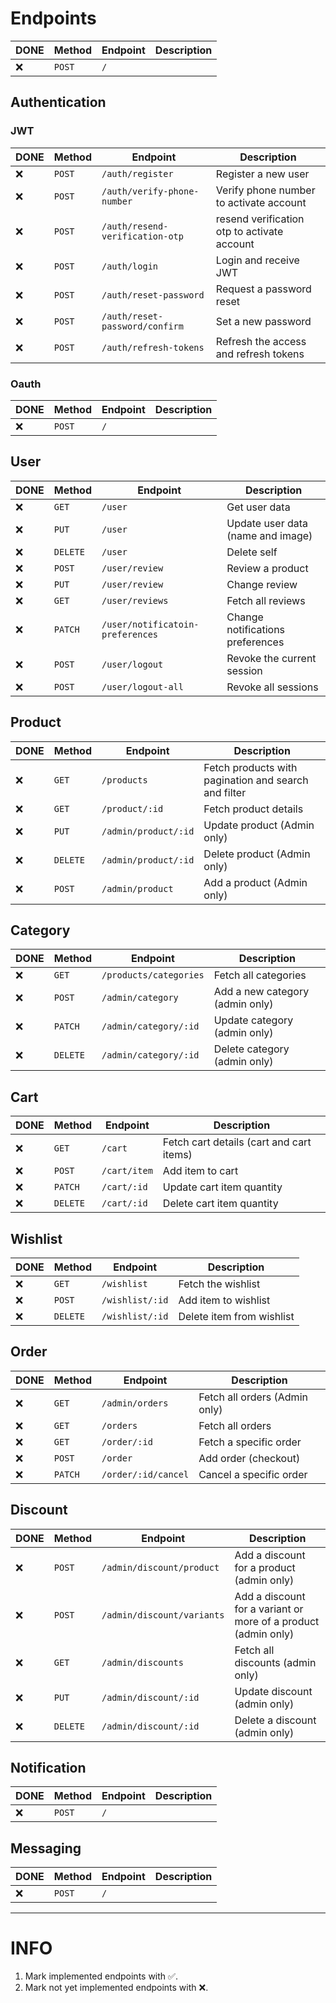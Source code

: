 # Endpoints

| DONE | Method | Endpoint | Description |
| ---- | ------ | -------- | ----------- |
| ❌   | `POST` | `/`      |             |

## Authentication

### JWT

| DONE | Method | Endpoint                        | Description                                 |
| ---- | ------ | ------------------------------- | ------------------------------------------- |
| ❌   | `POST` | `/auth/register`                | Register a new user                         |
| ❌   | `POST` | `/auth/verify-phone-number`     | Verify phone number to activate account     |
| ❌   | `POST` | `/auth/resend-verification-otp` | resend verification otp to activate account |
| ❌   | `POST` | `/auth/login`                   | Login and receive JWT                       |
| ❌   | `POST` | `/auth/reset-password`          | Request a password reset                    |
| ❌   | `POST` | `/auth/reset-password/confirm`  | Set a new password                          |
| ❌   | `POST` | `/auth/refresh-tokens`          | Refresh the access and refresh tokens       |

### Oauth

| DONE | Method | Endpoint | Description |
| ---- | ------ | -------- | ----------- |
| ❌   | `POST` | `/`      |             |

## User

| DONE | Method   | Endpoint                         | Description                       |
| ---- | -------- | -------------------------------- | --------------------------------- |
| ❌   | `GET`    | `/user`                          | Get user data                     |
| ❌   | `PUT`    | `/user`                          | Update user data (name and image) |
| ❌   | `DELETE` | `/user`                          | Delete self                       |
| ❌   | `POST`   | `/user/review`                   | Review a product                  |
| ❌   | `PUT`    | `/user/review`                   | Change review                     |
| ❌   | `GET`    | `/user/reviews`                  | Fetch all reviews                 |
| ❌   | `PATCH`  | `/user/notificatoin-preferences` | Change notifications preferences  |
| ❌   | `POST`   | `/user/logout`                   | Revoke the current session        |
| ❌   | `POST`   | `/user/logout-all`               | Revoke all sessions               |

## Product

| DONE | Method   | Endpoint             | Description                                          |
| ---- | -------- | -------------------- | ---------------------------------------------------- |
| ❌   | `GET`    | `/products`          | Fetch products with pagination and search and filter |
| ❌   | `GET`    | `/product/:id`       | Fetch product details                                |
| ❌   | `PUT`    | `/admin/product/:id` | Update product (Admin only)                          |
| ❌   | `DELETE` | `/admin/product/:id` | Delete product (Admin only)                          |
| ❌   | `POST`   | `/admin/product`     | Add a product (Admin only)                           |

## Category

| DONE | Method   | Endpoint               | Description                     |
| ---- | -------- | ---------------------- | ------------------------------- |
| ❌   | `GET`    | `/products/categories` | Fetch all categories            |
| ❌   | `POST`   | `/admin/category`      | Add a new category (admin only) |
| ❌   | `PATCH`  | `/admin/category/:id`  | Update category (admin only)    |
| ❌   | `DELETE` | `/admin/category/:id`  | Delete category (admin only)    |

## Cart

| DONE | Method   | Endpoint     | Description                              |
| ---- | -------- | ------------ | ---------------------------------------- |
| ❌   | `GET`    | `/cart`      | Fetch cart details (cart and cart items) |
| ❌   | `POST`   | `/cart/item` | Add item to cart                         |
| ❌   | `PATCH`  | `/cart/:id`  | Update cart item quantity                |
| ❌   | `DELETE` | `/cart/:id`  | Delete cart item quantity                |

## Wishlist

| DONE | Method   | Endpoint        | Description               |
| ---- | -------- | --------------- | ------------------------- |
| ❌   | `GET`    | `/wishlist`     | Fetch the wishlist        |
| ❌   | `POST`   | `/wishlist/:id` | Add item to wishlist      |
| ❌   | `DELETE` | `/wishlist/:id` | Delete item from wishlist |

## Order

| DONE | Method  | Endpoint            | Description                   |
| ---- | ------- | ------------------- | ----------------------------- |
| ❌   | `GET`   | `/admin/orders`     | Fetch all orders (Admin only) |
| ❌   | `GET`   | `/orders`           | Fetch all orders              |
| ❌   | `GET`   | `/order/:id`        | Fetch a specific order        |
| ❌   | `POST`  | `/order`            | Add order (checkout)          |
| ❌   | `PATCH` | `/order/:id/cancel` | Cancel a specific order       |

## Discount

| DONE | Method   | Endpoint                   | Description                                                    |
| ---- | -------- | -------------------------- | -------------------------------------------------------------- |
| ❌   | `POST`   | `/admin/discount/product`  | Add a discount for a product (admin only)                      |
| ❌   | `POST`   | `/admin/discount/variants` | Add a discount for a variant or more of a product (admin only) |
| ❌   | `GET`    | `/admin/discounts`         | Fetch all discounts (admin only)                               |
| ❌   | `PUT`    | `/admin/discount/:id`      | Update discount (admin only)                                   |
| ❌   | `DELETE` | `/admin/discount/:id`      | Delete a discount (admin only)                                 |

## Notification

| DONE | Method | Endpoint | Description |
| ---- | ------ | -------- | ----------- |
| ❌   | `POST` | `/`      |             |

## Messaging

| DONE | Method | Endpoint | Description |
| ---- | ------ | -------- | ----------- |
| ❌   | `POST` | `/`      |             |

---

# INFO

1. Mark implemented endpoints with ✅.
2. Mark not yet implemented endpoints with ❌.
